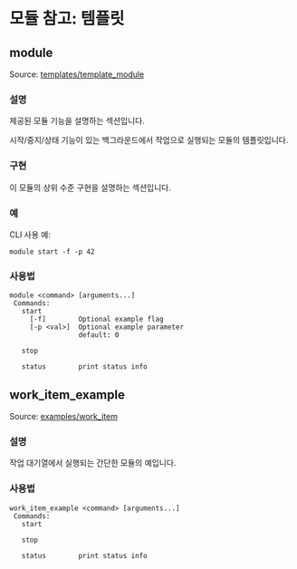 # 모듈 참고: 템플릿

## module

Source: [templates/template_module](https://github.com/PX4/PX4-Autopilot/tree/main/src/templates/template_module)

### 설명

제공된 모듈 기능을 설명하는 섹션입니다.

시작/중지/상태 기능이 있는 백그라운드에서 작업으로 실행되는 모듈의 템플릿입니다.

### 구현

이 모듈의 상위 수준 구현을 설명하는 섹션입니다.

### 예

CLI 사용 예:

```
module start -f -p 42
```

<a id="module_usage"></a>

### 사용법

```
module <command> [arguments...]
 Commands:
   start
     [-f]        Optional example flag
     [-p <val>]  Optional example parameter
                 default: 0

   stop

   status        print status info
```

## work_item_example

Source: [examples/work_item](https://github.com/PX4/PX4-Autopilot/tree/main/src/examples/work_item)

### 설명

작업 대기열에서 실행되는 간단한 모듈의 예입니다.

<a id="work_item_example_usage"></a>

### 사용법

```
work_item_example <command> [arguments...]
 Commands:
   start

   stop

   status        print status info
```
